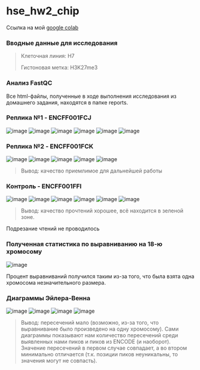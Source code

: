 # hse_hw2_chip

Ссылка на мой [google colab](https://colab.research.google.com/drive/1-AMyNXg4k3qpsMsx9rYbn9EvEKimgpdh?usp=sharing)
 
 ### Вводные данные для исследования
 > Клеточная линия: H7
 > 
 > Гистоновая метка: H3K27me3
 
 ### Анализ FastQC
 Все html-файлы, полученные в ходе выполнения исследования из домашнего задания, находятся в папке reports.
 
 ### Реплика №1 - ENCFF001FCJ
![image](https://user-images.githubusercontent.com/95979982/222257909-54df9a85-03f9-4939-9508-31248bb9694f.png)
![image](https://user-images.githubusercontent.com/95979982/222257959-eccdf77f-3ad7-45d0-b70c-17a6032c400d.png)
![image](https://user-images.githubusercontent.com/95979982/222258009-deeab3e3-29ab-4dd9-ac1e-6da6fa0470ae.png)
![image](https://user-images.githubusercontent.com/95979982/222258044-8ea16db5-f065-4c82-b5f0-fca7141c8836.png)
![image](https://user-images.githubusercontent.com/95979982/222258107-350d5b15-4f06-40e7-b2ef-2f7bf374ce7a.png)
![image](https://user-images.githubusercontent.com/95979982/222258088-604d7da5-23eb-4be0-a5e0-ceab49ec8976.png)
 ### Реплика №2 - ENCFF001FCK
![image](https://user-images.githubusercontent.com/95979982/222258197-f5ad7488-84c4-49a2-ba13-b1bedfe26c95.png)
![image](https://user-images.githubusercontent.com/95979982/222258232-02857136-74c4-47d2-998e-52a1df44e741.png)
![image](https://user-images.githubusercontent.com/95979982/222258276-13d8ebae-991e-413c-b69b-6994e79434c0.png)
![image](https://user-images.githubusercontent.com/95979982/222258311-41073839-1b45-4e35-bb7b-719d187f44a9.png)
![image](https://user-images.githubusercontent.com/95979982/222258339-36fbbf5b-b20a-46ea-95dc-71eaf740e714.png)
> Вывод: качество приемлимое для дальнейшей работы

 ### Контроль - ENCFF001FFI
 ![image](https://user-images.githubusercontent.com/95979982/222259650-296e21ad-2747-417b-95b3-94d47dc54581.png)
![image](https://user-images.githubusercontent.com/95979982/222259701-f775a049-995d-4e0c-aa90-4e5569644f66.png)
![image](https://user-images.githubusercontent.com/95979982/222259721-7bc49ba8-8db2-4428-8d3e-8a276939e6cc.png)
![image](https://user-images.githubusercontent.com/95979982/222259772-81d0d0fe-2b64-495c-b8ec-7860ec9aae5b.png)
![image](https://user-images.githubusercontent.com/95979982/222259817-e6c33ce7-1ce4-4e91-9a88-f1bd622e69ab.png)
![image](https://user-images.githubusercontent.com/95979982/222259853-b0398444-0a2d-4d38-b837-1e872fbfd9d1.png)
> Вывод: качество прочтений хорошее, всё находится в зеленой зоне.

Подрезание чтений не проводилось

### Полученная статистика по выравниванию на 18-ю хромосому

![image](https://user-images.githubusercontent.com/95979982/222260215-f29a1a8b-3ffe-4e08-9ff0-62f27719618b.png)


Процент выравниваний получился таким из-за того, что была взята одна хромосома незначительного размера.
 
 ### Диаграммы Эйлера-Венна
![image](https://user-images.githubusercontent.com/95979982/222260300-cebf0a52-3902-45a6-bf82-68c51b51f5a2.png)
![image](https://user-images.githubusercontent.com/95979982/222260338-37d1d2f2-3003-48b3-a347-a3a4cc1c80ff.png)
![image](https://user-images.githubusercontent.com/95979982/222260378-f5fa291a-c479-4bc2-8b0c-97ec2d8eb6ce.png)
![image](https://user-images.githubusercontent.com/95979982/222260459-7d4cba6f-91ae-4508-9fae-33e3b2601469.png)


> Вывод: пересечений мало (возможно, из-за того, что выравнивание было произведено на одну хромосому). Сами диаграммы показывают нам количество пересечений среди выявленных нами пиков и пиков из ENCODE (и наоборот). Значение пересечений в первом случае совпадает, а во втором минимально отличается (т.к. позиции пиков неуникальны, то значения могут не совпасть).
